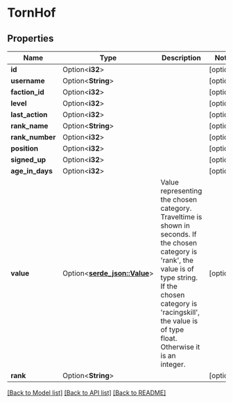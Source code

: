 # TornHof

## Properties

Name | Type | Description | Notes
------------ | ------------- | ------------- | -------------
**id** | Option<**i32**> |  | [optional]
**username** | Option<**String**> |  | [optional]
**faction_id** | Option<**i32**> |  | [optional]
**level** | Option<**i32**> |  | [optional]
**last_action** | Option<**i32**> |  | [optional]
**rank_name** | Option<**String**> |  | [optional]
**rank_number** | Option<**i32**> |  | [optional]
**position** | Option<**i32**> |  | [optional]
**signed_up** | Option<**i32**> |  | [optional]
**age_in_days** | Option<**i32**> |  | [optional]
**value** | Option<[**serde_json::Value**](.md)> | Value representing the chosen category. Traveltime is shown in seconds. If the chosen category is 'rank', the value is of type string. If the chosen category is 'racingskill', the value is of type float. Otherwise it is an integer. | [optional]
**rank** | Option<**String**> |  | [optional]

[[Back to Model list]](../README.md#documentation-for-models) [[Back to API list]](../README.md#documentation-for-api-endpoints) [[Back to README]](../README.md)


